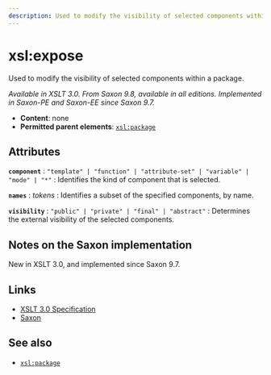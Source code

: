 ```yaml
---
description: Used to modify the visibility of selected components within a package
---
```


# xsl:expose

Used to modify the visibility of selected components within a package.

_Available in XSLT 3.0. From Saxon 9.8, available in all editions. Implemented in Saxon-PE and Saxon-EE since Saxon 9.7._

- **Content**: none
- **Permitted parent elements**: [`xsl:package`](xsl-package.md)

## Attributes

**`component`**
: `"template" | "function" | "attribute-set" | "variable" | "mode" | "*"`
: Identifies the kind of component that is selected.

**`names`**
: _tokens_
: Identifies a subset of the specified components, by name.

**`visibility`**
: `"public" | "private" | "final" | "abstract"`
: Determines the external visibility of the selected components.

## Notes on the Saxon implementation

New in XSLT 3.0, and implemented since Saxon 9.7.

## Links

- [XSLT 3.0 Specification](http://www.w3.org/TR/xslt-30/#element-expose)
- [Saxon](http://saxonica.com/documentation/index.html#!xsl-elements/expose)

## See also

- [`xsl:package`](xsl-package.md)
